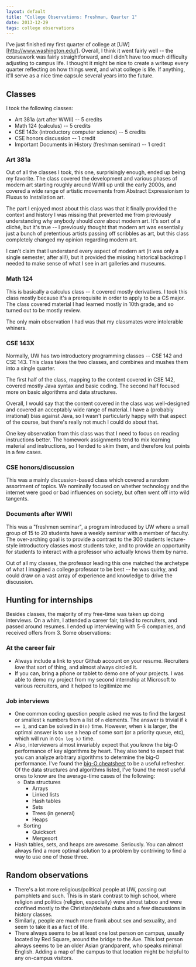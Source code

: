 ```yaml
---
layout: default
title: "College Observations: Freshman, Quarter 1"
date: 2013-12-29
tags: college observations
---
```


I've just finished my first quarter of college at [UW][http://www.washington.edu/]. Overall, I think it went fairly well -- the coursework was fairly straightforward, and I didn't have too much difficulty adjusting to campus life. I thought it might be nice to create a writeup every quarter reflecting on how things went, and what college is life. If anything, it'll serve as a nice time capsule several years into the future.

## Classes

I took the following classes:

* Art 381a (art after WWII) -- 5 credits
* Math 124 (calculus) -- 5 credits
* CSE 143x (introductory computer science) -- 5 credits
* CSE honors discussion -- 1 credit
* Important Documents in History (freshman seminar) -- 1 credit

### Art 381a

Out of all the classes I took, this one, surprisingly enough, ended up being my favorite. The class covered the development and various phases of modern art starting roughly around WWII up until the early 2000s, and covered a wide range of artistic movements from Abstract Expressionism to Fluxus to Installation art.

The part I enjoyed most about this class was that it finally provided the context and history I was missing that prevented me from previously understanding why anybody should *care* about modern art. It's sort of a cliché, but it's true -- I previously thought that modern art was essentially just a bunch of pretentious artists passing off scribbles as art, but this class completely changed my opinion regarding modern art. 

I can't claim that I understand every aspect of modern art (it was only a single semester, after all!), but it provided the missing historical backdrop I needed to make sense of what I see in art galleries and museums.

### Math 124

This is basically a calculus class -- it covered mostly derivatives. I took this class mostly because it's a prerequisite in order to apply to be a CS major. The class covered material I had learned mostly in 10th grade, and so turned out to be mostly review.

The only main observation I had was that my classmates were intolerable whiners.

### CSE 143X

Normally, UW has two introductory programming classes -- CSE 142 and CSE 143. This class takes the two classes, and combines and mushes them into a single quarter. 

The first half of the class, mapping to the content covered in CSE 142, covered mostly Java syntax and basic coding. The second half focused more on basic algorithms and data structures.

Overall, I would say that the content covered in the class was well-designed and covered an acceptably wide range of material. I have a (probably irrational) bias against Java, so I wasn't particularly happy with that aspect of the course, but there's really not much I could do about that.

One key observation from this class was that I need to focus on reading instructions better. The homework assignments tend to mix learning material and instructions, so I tended to skim them, and therefore lost points in a few cases.

### CSE honors/discussion

This was a mainly discussion-based class which covered a random assortment of topics. We nominally focused on whether technology and the internet were good or bad influences on society, but often went off into wild tangents. 

### Documents after WWII

This was a "freshmen seminar", a program introduced by UW where a small group of 15 to 20 students have a weekly seminar with a member of faculty. The over-arching goal is to provide a contrast to the 300 students lecture-style introductory classes most students take, and to provide an opportunity for students to interact with a professor who actually knows them by name.

Out of all my classes, the professor leading this one matched the archetype of what I imagined a college professor to be best -- he was quirky, and could draw on a vast array of experience and knowledge to drive the discussion.

## Hunting for internships

Besides classes, the majority of my free-time was taken up doing interviews. On a whim, I attended a career fair, talked to recruiters, and passed around resumes. I ended up interviewing with 5-6 companies, and received offers from 3. Some observations:

### At the career fair

* Always include a link to your Github account on your resume. Recruiters *love* that sort of thing, and almost always circled it.
* If you can, bring a phone or tablet to demo one of your projects. I was able to demo my project from my second internship at Microsoft to various recruiters, and it helped to legitimize me

### Job interviews

* One common coding question people asked me was to find the largest or smallest `k` numbers from a list of `n` elements. The answer is trivial if `k == 1`, and can be solved in `O(n)` time. However, when `k` is larger, the optimal answer is to use a heap of some sort (or a priority queue, etc), which will run in `O(n log k)` time.
* Also, interviewers almost invariably expect that you know the big-O performance of key algorithms by heart. They also tend to expect that you can analyze arbitrary algorithms to determine the big-O performance. I've found the [big-O cheatsheet](http://bigocheatsheet.com/) to be a useful refresher. Of the data structures and algorithms listed, I've found the most useful ones to know are the average-time cases of the following:
    * Data structures
        * Arrays
        * Linked lists
        * Hash tables
        * Sets
        * Trees (in general)
        * Heaps
    * Sorting
        * Quicksort
        * Mergesort
* Hash tables, sets, and heaps are awesome. Seriously. You can almost always find a more optimal solution to a problem by contriving to find a way to use one of those three.

## Random observations

* There's a lot more religious/political people at UW, passing out pamphlets and such. This is in stark contrast to high school, where religion and politics (religion, especially) were almost taboo and were confined mostly to the Christian/debate clubs and a few discussions in history classes. 
* Similarly, people are much more frank about sex and sexuality, and seem to take it as a fact of life. 
* There always seems to be at least one lost person on campus, usually located by Red Square, around the bridge to the Ave. This lost person always seems to be an older Asian grandparent, who speaks minimal English. Adding a map of the campus to that location might be helpful to any on-campus visitors.